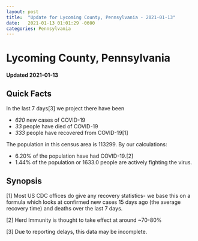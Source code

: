 ```yaml
---
layout: post
title:  "Update for Lycoming County, Pennsylvania - 2021-01-13"
date:   2021-01-13 01:01:29 -0600
categories: Pennsylvania
---
```


# Lycoming County, Pennsylvania
#### Updated 2021-01-13

## Quick Facts

In the last 7 days[3] we project there have been
- *620* new cases of COVID-19
- *33* people have died of COVID-19
- *333* people have recovered from COVID-19[1]

The population in this census area is 113299. By our calculations:
- 6.20% of the population have had COVID-19.[2]
- 1.44% of the population or 1633.0 people are actively fighting the virus.

## Synopsis




[1] Most US CDC offices do give any recovery statistics- we base this on a formula which looks at confirmed new cases
15 days ago (the average recovery time) and deaths over the last 7 days.

[2] Herd Immunity is thought to take effect at around ~70-80%

[3] Due to reporting delays, this data may be incomplete.
 
    